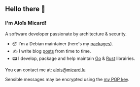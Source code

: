 ## Hello there 👋

### I'm Aloïs Micard!

A software developer passionate by architecture & security.

- 📦 I'm a Debian maintainer (here's my [packages](https://qa.debian.org/developer.php?login=alois@micard.lu)).
- ✍️ I write blog [posts](https://blog.creekorful.com) from time to time.
- 📟 I develop, package and help maintain [Go](https://golang.org/) & [Rust](https://www.rust-lang.org/) librairies.

You can contact me at: alois@micard.lu

Sensible messages may be encrypted using the [my PGP key](https://keyserver.ubuntu.com/pks/lookup?op=get&search=0xda4aa4369bfae29967cde85bf733e8710859fcd2).
